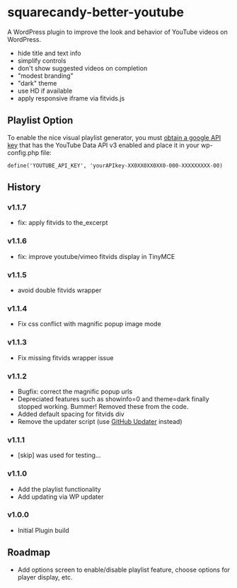 # squarecandy-better-youtube

A WordPress plugin to improve the look and behavior of YouTube videos on WordPress.

- hide title and text info
- simplify controls
- don't show suggested videos on completion
- "modest branding"
- "dark" theme
- use HD if available
- apply responsive iframe via fitvids.js

## Playlist Option

To enable the nice visual playlist generator, you must [obtain a google API key](https://console.cloud.google.com/cloud-resource-manager) that has the YouTube Data API v3 enabled and place it in your wp-config.php file:

`define('YOUTUBE_API_KEY', 'yourAPIkey-XX0XX0XX0XX0-000-XXXXXXXXX-00)`


## History

### v1.1.7

* fix: apply fitvids to the_excerpt

### v1.1.6

* fix: improve youtube/vimeo fitvids display in TinyMCE

### v1.1.5

* avoid double fitvids wrapper

### v1.1.4

* Fix css conflict with magnific popup image mode

### v1.1.3

* Fix missing fitvids wrapper issue

### v1.1.2

* Bugfix: correct the magnific popup urls
* Depreciated features such as showinfo=0 and theme=dark finally stopped working. Bummer! Removed these from the code.
* Added default spacing for fitvids div
* Remove the updater script (use [GitHub Updater](https://github.com/afragen/github-updater) instead)

### v1.1.1

* [skip] was used for testing...

### v1.1.0

* Add the playlist functionality
* Add updating via WP updater

### v1.0.0

* Initial Plugin build

## Roadmap

* Add options screen to enable/disable playlist feature, choose options for player display, etc.
